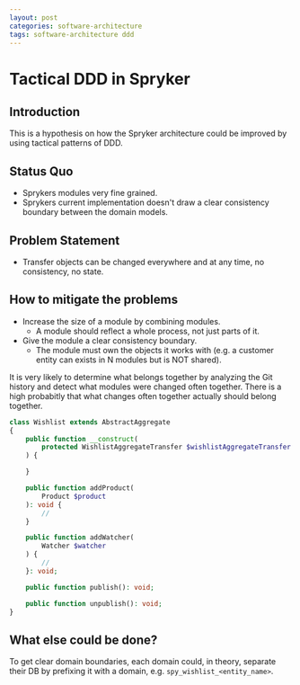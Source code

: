 ```yaml
---
layout: post
categories: software-architecture
tags: software-architecture ddd
---
```


# Tactical DDD in Spryker

## Introduction

This is a hypothesis on how the Spryker architecture could be improved by using tactical patterns of DDD.

## Status Quo

* Sprykers modules very fine grained.
* Sprykers current implementation doesn't draw a clear consistency boundary between the domain models.

## Problem Statement

* Transfer objects can be changed everywhere and at any time, no consistency, no state.

## How to mitigate the problems

* Increase the size of a module by combining modules.
  * A module should reflect a whole process, not just parts of it.
* Give the module a clear consistency boundary.
  * The module must own the objects it works with (e.g. a customer entity can exists in N modules but is NOT shared).

It is very likely to determine what belongs together by analyzing the Git history and detect what modules were changed often together. There is a high probabitly that what changes often together actually should belong together.

```php
class Wishlist extends AbstractAggregate
{
    public function __construct(
        protected WishlistAggregateTransfer $wishlistAggregateTransfer
    ) {

    }

    public function addProduct(
        Product $product
    ): void {
        //
    }

    public function addWatcher(
        Watcher $watcher
    ) {
        //
    }: void;

    public function publish(): void;

    public function unpublish(): void;
}
```

## What else could be done?

To get clear domain boundaries, each domain could, in theory, separate their DB by prefixing it with a domain, e.g.  `spy_wishlist_<entity_name>`.

